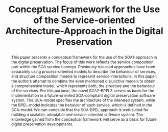 ---
abstract: This paper presents a conceptual framework for the use of the SOA1-approach
  in the digital preservation. The focus of this work reflects the service composition
  part within the SOA service concept. Previously released approaches have been separately
  using process-oriented models to describe the behaviour of services, and structure
  composition models to represent service interactions. In this paper, the authors
  attempt to combine the even mentioned disjunctive models to obtain a comprehensive
  model, which represents both, the structure and the behaviour of the services. For
  this purpose, the novel SCA2-BPEL3 serves as basis for the implementation in a future-oriented
  SOA-compliant digital preservation software system. The SCA-model specifies the
  architecture of the intended system, while the BPEL-model indicates the behavior
  of each service, which is defined in the SCA-model. We can conclude that the SCA-BPEL
  approach is well-suited for building a scalable, adaptable and service-oriented
  software system. The knowledge gained from the conceptual framework will serve as
  a basis for future digital preservation developments.
creators:
- Christian Saul
- Fanny Klett
date: null
document_url: https://services.phaidra.univie.ac.at/api/object/o:294163/download
grand_parent: iPRES
institutions: []
keywords:
- london
- service oriented architectures
- digital preservation
- service component architecture
- business process execution language
landing_page_url: https://phaidra.univie.ac.at/o:294163
language: eng
layout: publication
license: CC BY-SA 3.0 AT
notes_url: null
parent: iPRES 2008
publication_type: paper
size: 83627
slides_url: null
source_name: iPRES
stream_url: null
title: Conceptual Framework for the Use of the Service-oriented Architecture-Approach
  in the Digital Preservation
year: 2008
---